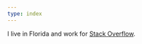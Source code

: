 ```yaml
---
type: index
---
```

I live in Florida and work for [](https://ted.com)[Stack Overflow](https://stackoverflow.com).